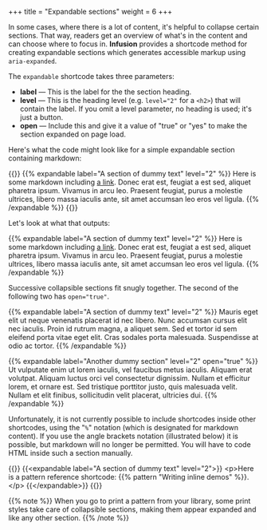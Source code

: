 +++
title = "Expandable sections"
weight = 6
+++

In some cases, where there is a lot of content, it's helpful to collapse certain sections. That way, readers get an overview of what's in the content and can choose where to focus in. **Infusion** provides a shortcode method for creating expandable sections which generates accessible markup using `aria-expanded`.

The `expandable` shortcode takes three parameters:

* **label** — This is the label for the the section heading.
* **level** — This is the heading level (e.g. `level="2"` for a `<h2>`) that will contain the label. If you omit a level parameter, no heading is used; it's just a button.
* **open** — Include this and give it a value of "true" or "yes" to make the section expanded on page load.

Here's what the code might look like for a simple expandable section containing markdown:

{{<codeBlock>}}
&#x7b;{% expandable label="A section of dummy text" level="2" %}}
Here is some markdown including [a link](https://twitter.com/heydonworks). Donec erat est, feugiat a est sed, aliquet pharetra ipsum. Vivamus in arcu leo. Praesent feugiat, purus a molestie ultrices, libero massa iaculis ante, sit amet accumsan leo eros vel ligula.
&#x7b;{% /expandable %}}
{{</codeBlock>}}

Let's look at what that outputs:

{{% expandable label="A section of dummy text" level="2" %}}
Here is some markdown including [a link](https://twitter.com/heydonworks). Donec erat est, feugiat a est sed, aliquet pharetra ipsum. Vivamus in arcu leo. Praesent feugiat, purus a molestie ultrices, libero massa iaculis ante, sit amet accumsan leo eros vel ligula.
{{% /expandable %}}

Successive collapsible sections fit snugly together. The second of the following two has `open="true"`.

{{% expandable label="A section of dummy text" level="2" %}}
Mauris eget elit ut neque venenatis placerat id nec libero. Nunc accumsan cursus elit nec iaculis. Proin id rutrum magna, a aliquet sem. Sed et tortor id sem eleifend porta vitae eget elit. Cras sodales porta malesuada. Suspendisse at odio ac tortor.
{{% /expandable %}}

{{% expandable label="Another dummy section" level="2" open="true" %}}
Ut vulputate enim ut lorem iaculis, vel faucibus metus iaculis. Aliquam erat volutpat. Aliquam luctus orci vel consectetur dignissim. Nullam et efficitur lorem, et ornare est. Sed tristique porttitor justo, quis malesuada velit. Nullam et elit finibus, sollicitudin velit placerat, ultricies dui.
{{% /expandable %}}

Unfortunately, it is not currently possible to include shortcodes inside other shortcodes, using the "`%`" notation (which is designated for markdown content). If you use the angle brackets notation (illustrated below) it is possible, but markdown will no longer be permitted. You will have to code HTML inside such a section manually.

{{<codeBlock>}}
&#x7b;{&lt;expandable label="A section of dummy text" level="2">}}
&lt;p>Here is a pattern reference shortcode: &#x7b;{% pattern "Writing inline demos" %}}.&lt;/p>
&#x7b;{&lt;/expandable>}}
{{</codeBlock>}}

{{% note %}}
When you go to print a pattern from your library, some print styles take care of collapsible sections, making them appear expanded and like any other section.
{{% /note %}}
